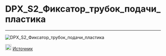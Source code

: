 # DPX_S2_Фиксатор_трубок_подачи_пластика
---

![DPX_S2_Фиксатор_трубок_подачи_пластика](./img/Series2PTFEHolder_v4.gif)


<picture><source media="(prefers-color-scheme: dark)" srcset="https://cdn.simpleicons.org/telegram/white"> <source media="(prefers-color-scheme: light)" srcset="https://cdn.simpleicons.org/telegram/black"> <img src="https://cdn.simpleicons.org/telegram/.svg" alt="Telegram" alight=left height="20" width="20"></picture> [Источник](https://t.me/Picaso3dUnofficial/304913)
